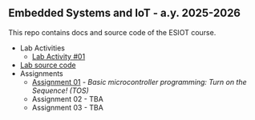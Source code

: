 ## Embedded Systems and IoT - a.y. 2025-2026 

This repo contains docs and source code of the ESIOT course.


- Lab Activities
  - [Lab Activity #01](https://github.com/pslab-unibo/esiot-2025-2026/tree/master/docs/lab-activity-01.md)
- [Lab source code](https://github.com/pslab-unibo/esiot-2025-2026/tree/master/src)
- Assignments
  - [Assignment 01](./docs/assignment-01.md) - *Basic microcontroller programming: Turn on the Sequence! (TOS)*
  - Assignment 02 - TBA
  - Assignment 03 - TBA




